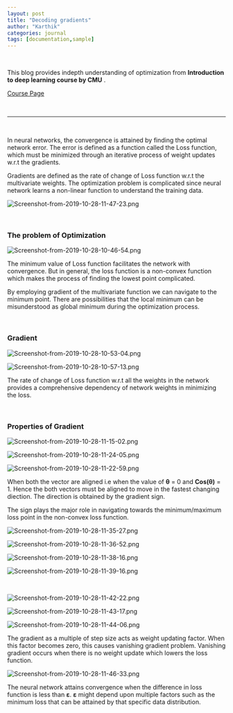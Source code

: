 ```yaml
---
layout: post
title: "Decoding gradients"
author: "Karthik"
categories: journal
tags: [documentation,sample]
---
```



<br>



This blog provides indepth understanding of optimization from **Introduction to deep learning course by CMU** .

[Course Page](http://deeplearning.cs.cmu.edu/)



<br>



---



<br>

In neural networks, the convergence is attained by finding the optimal network error. The error is defined as a function called the Loss function, which must be minimized through an iterative process of weight updates w.r.t the gradients.

Gradients are defined as the rate of change of Loss function w.r.t the multivariate weights. The optimization problem is complicated since neural network learns a non-linear function to understand the training data.  

 

![Screenshot-from-2019-10-28-11-47-23.png](https://i.postimg.cc/rwsrKvyv/Screenshot-from-2019-10-28-11-47-23.png)





<br>






### The problem of Optimization

![Screenshot-from-2019-10-28-10-46-54.png](https://i.postimg.cc/nzNMN5YD/Screenshot-from-2019-10-28-10-46-54.png)

The minimum value of Loss function facilitates the network with convergence. But in general, the loss function is a non-convex function which makes the process of finding the lowest point complicated.  

By employing gradient of the multivariate function we can navigate to the minimum point. There are possibilities that the local minimum can be misunderstood as global minimum during the optimization process. 



<br>



### Gradient 

![Screenshot-from-2019-10-28-10-53-04.png](https://i.postimg.cc/F15dkqY4/Screenshot-from-2019-10-28-10-53-04.png)

![Screenshot-from-2019-10-28-10-57-13.png](https://i.postimg.cc/43brDh6b/Screenshot-from-2019-10-28-10-57-13.png)

The rate of change of Loss function w.r.t all the weights in the network provides a comprehensive dependency of network weights in minimizing the loss. 



<br>



### Properties of Gradient

![Screenshot-from-2019-10-28-11-15-02.png](https://i.postimg.cc/zBLTL4Jd/Screenshot-from-2019-10-28-11-15-02.png)


![Screenshot-from-2019-10-28-11-24-05.png](https://i.postimg.cc/cL9mrRRL/Screenshot-from-2019-10-28-11-24-05.png)

![Screenshot-from-2019-10-28-11-22-59.png](https://i.postimg.cc/zfvxjtzh/Screenshot-from-2019-10-28-11-22-59.png)

When both the vector are aligned i.e when the value of **θ** = 0 and **Cos(θ)** = 1.  Hence the both vectors must be aligned to move in the fastest changing diection. The direction is obtained by the gradient sign.

The sign plays the major role in navigating towards the minimum/maximum loss point in the non-convex loss function. 

![Screenshot-from-2019-10-28-11-35-27.png](https://i.postimg.cc/Jn4HJvRw/Screenshot-from-2019-10-28-11-35-27.png)


![Screenshot-from-2019-10-28-11-36-52.png](https://i.postimg.cc/s281QXHW/Screenshot-from-2019-10-28-11-36-52.png)


![Screenshot-from-2019-10-28-11-38-16.png](https://i.postimg.cc/zXJDfKDM/Screenshot-from-2019-10-28-11-38-16.png)

![Screenshot-from-2019-10-28-11-39-16.png](https://i.postimg.cc/52DM8C1f/Screenshot-from-2019-10-28-11-39-16.png)



<br>



![Screenshot-from-2019-10-28-11-42-22.png](https://i.postimg.cc/fyyHH8jp/Screenshot-from-2019-10-28-11-42-22.png)




![Screenshot-from-2019-10-28-11-43-17.png](https://i.postimg.cc/dt7HrS0T/Screenshot-from-2019-10-28-11-43-17.png)

![Screenshot-from-2019-10-28-11-44-06.png](https://i.postimg.cc/3JD1d4LX/Screenshot-from-2019-10-28-11-44-06.png)



The gradient as a multiple of step size acts as weight updating factor. When this factor becomes zero, this causes vanishing gradient problem. Vanishing gradient occurs when there is no weight update which lowers the loss function.  

![Screenshot-from-2019-10-28-11-46-33.png](https://i.postimg.cc/qBKQ76D8/Screenshot-from-2019-10-28-11-46-33.png)





The neural network attains convergence when the difference in loss function is less than **ε**.  **ε** might depend upon multiple factors such as the minimum loss that can be attained by that specific data distribution. 

